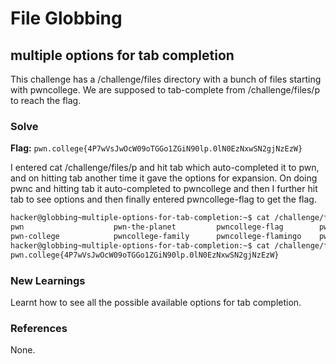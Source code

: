 # File Globbing

## multiple options for tab completion
This challenge has a /challenge/files directory with a bunch of files starting with pwncollege. We are supposed to tab-complete from /challenge/files/p to reach the flag. 

### Solve
**Flag:** `pwn.college{4P7wVsJwOcW09oTGGo1ZGiN90lp.0lN0EzNxwSN2gjNzEzW}`

I entered cat /challenge/files/p and hit tab which auto-completed it to pwn, and on hitting tab another time it gave the options for expansion. On doing pwnc and hitting tab it auto-completed to pwncollege and then I further hit tab to see options and then finally entered pwncollege-flag to get the flag. 

```bash
hacker@globbing~multiple-options-for-tab-completion:~$ cat /challenge/files/pwn
pwn                    pwn-the-planet         pwncollege-flag        pwncollege-flyswatter  
pwn-college            pwncollege-family      pwncollege-flamingo    pwncollege-hacking     
hacker@globbing~multiple-options-for-tab-completion:~$ cat /challenge/files/pwncollege-flag
pwn.college{4P7wVsJwOcW09oTGGo1ZGiN90lp.0lN0EzNxwSN2gjNzEzW}
```

### New Learnings
Learnt how to see all the possible available options for tab completion. 

### References 
None. 
